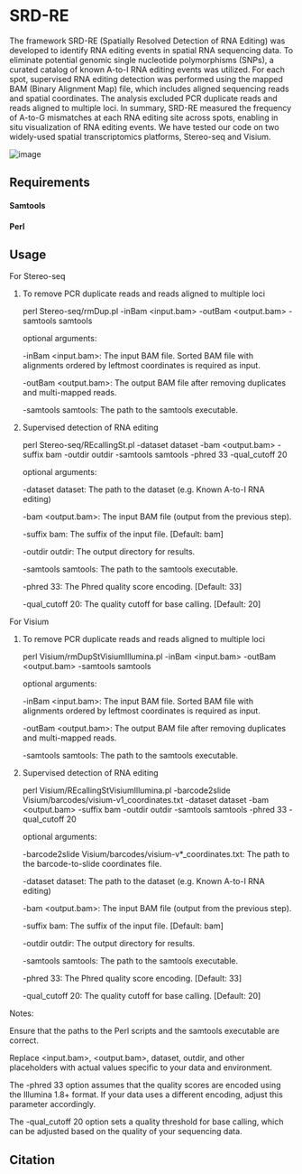 # SRD-RE

The framework SRD-RE (Spatially Resolved Detection of RNA Editing) was developed to identify RNA editing events in spatial RNA sequencing data. To eliminate potential genomic single nucleotide polymorphisms (SNPs), a curated catalog of known A-to-I RNA editing events was utilized. For each spot, supervised RNA editing detection was performed using the mapped BAM (Binary Alignment Map) file, which includes aligned sequencing reads and spatial coordinates. The analysis excluded PCR duplicate reads and reads aligned to multiple loci. In summary, SRD-RE measured the frequency of A-to-G mismatches at each RNA editing site across spots, enabling in situ visualization of RNA editing events. We have tested our code on two widely-used spatial transcriptomics platforms, Stereo-seq and Visium.

![image](https://github.com/user-attachments/assets/a2e7c5a6-df2d-4d0d-96ce-c00f174e0ab7)

## Requirements

#### Samtools
#### Perl


## Usage

For Stereo-seq

1. To remove PCR duplicate reads and reads aligned to multiple loci
   
   perl Stereo-seq/rmDup.pl -inBam <input.bam> -outBam <output.bam> -samtools samtools

   optional arguments:

   -inBam <input.bam>: The input BAM file. Sorted BAM file with alignments ordered by leftmost coordinates is required as input.
   
   -outBam <output.bam>: The output BAM file after removing duplicates and multi-mapped reads.
   
   -samtools samtools: The path to the samtools executable.
   
2. Supervised detection of RNA editing 

   perl Stereo-seq/REcallingSt.pl -dataset dataset -bam <output.bam> -suffix bam -outdir outdir -samtools samtools -phred 33 -qual_cutoff 20

   optional arguments:

   -dataset dataset: The path to the dataset (e.g. Known A-to-I RNA editing)

   -bam <output.bam>: The input BAM file (output from the previous step).

   -suffix bam: The suffix of the input file. [Default: bam]

   -outdir outdir: The output directory for results.

   -samtools samtools: The path to the samtools executable.

   -phred 33: The Phred quality score encoding. [Default: 33]

   -qual_cutoff 20: The quality cutoff for base calling. [Default: 20]

For Visium

1. To remove PCR duplicate reads and reads aligned to multiple loci
   
   perl Visium/rmDupStVisiumIllumina.pl -inBam <input.bam> -outBam <output.bam> -samtools samtools

   optional arguments:

   -inBam <input.bam>: The input BAM file. Sorted BAM file with alignments ordered by leftmost coordinates is required as input. 

   -outBam <output.bam>: The output BAM file after removing duplicates and multi-mapped reads.

   -samtools samtools: The path to the samtools executable.
   
2. Supervised detection of RNA editing 

   perl Visium/REcallingStVisiumIllumina.pl -barcode2slide Visium/barcodes/visium-v1_coordinates.txt -dataset dataset -bam <output.bam> -suffix bam -outdir outdir -samtools samtools -phred 33 -qual_cutoff 20

   optional arguments:

   -barcode2slide Visium/barcodes/visium-v*_coordinates.txt: The path to the barcode-to-slide coordinates file.

   -dataset dataset: The path to the dataset (e.g. Known A-to-I RNA editing)

   -bam <output.bam>: The input BAM file (output from the previous step).

   -suffix bam: The suffix of the input file. [Default: bam]

   -outdir outdir: The output directory for results.

   -samtools samtools: The path to the samtools executable.

   -phred 33: The Phred quality score encoding. [Default: 33]

   -qual_cutoff 20: The quality cutoff for base calling. [Default: 20]

Notes:
   
   Ensure that the paths to the Perl scripts and the samtools executable are correct.

   Replace <input.bam>, <output.bam>, dataset, outdir, and other placeholders with actual values specific to your data and environment.

   The -phred 33 option assumes that the quality scores are encoded using the Illumina 1.8+ format. If your data uses a different encoding, adjust this parameter accordingly.

   The -qual_cutoff 20 option sets a quality threshold for base calling, which can be adjusted based on the quality of your sequencing data.
  
## Citation

   
   

